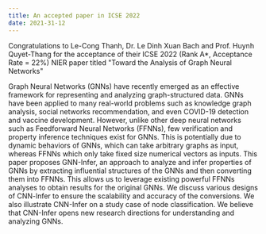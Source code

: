 ```yaml
---
title: An accepted paper in ICSE 2022
date: 2021-31-12
---
```


Congratulations to Le-Cong Thanh, Dr. Le Dinh Xuan Bach and Prof. Huynh Quyet-Thang for the acceptance of their ICSE 2022 (Rank A*, Acceptance Rate = 22%) NIER paper titled "Toward the Analysis of Graph Neural Networks"
<!--more-->
Graph Neural Networks (GNNs) have recently emerged as an effective framework for representing and analyzing graph-structured data. GNNs have been applied to many real-world problems such as knowledge graph analysis, social networks recommendation, and even COVID-19 detection and vaccine development. However, unlike other deep neural networks such as Feedforward Neural Networks (FFNNs), few verification and property inference techniques exist for GNNs. This is potentially due to dynamic behaviors of GNNs, which can take arbitrary graphs as input, whereas FFNNs which only take fixed size numerical vectors as inputs. This paper proposes GNN-Infer, an approach to analyze and infer properties of GNNs by extracting influential structures of the GNNs and then converting them into FFNNs. This allows us to leverage existing powerful FFNNs analyses to obtain results for the original GNNs. We discuss various designs of CNN-lnfer to ensure the scalability and accuracy of the conversions. We also illustrate CNN-Infer on a study case of node classification. We believe that CNN-Infer opens new research directions for understanding and analyzing GNNs.